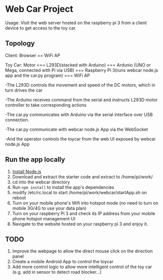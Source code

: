 # Web Car Project

Usage: Visit the web server hosted on the raspberry pi 3 from a client device to get access to the toy car.  

## Topology
Client:
  Browser == WiFi AP

Toy Car:
  Motor === L293D(stacked with Arduino) === Ardunio (UNO or Mega, connected with Pi via USB) 
  === Raspberry Pi 3(runs webcar node.js app and the car.py program) === WiFi AP

-The L293D controls the movement and speed of the DC motors, which in turn drives the car

-The Arduino receives command from the serial and instructs L293D motor controller to take corresponding actions 

-The car.py communicates with Arduino via the serial interface over USB connection.

-The car.py communicate with webcar node.js App via the WebSocket

-And the operator controls the toycar from the web UI exposed by webcar node.js App

## Run the app locally

1. [Install Node.js][]
2. Download and extract the starter code and extract to /home/pi/work/
3. cd into the webcar directory
4. Run `npm install` to install the app's dependencies
5. modify /etc/rc.local to start /home/pi/work/webcar/startApp.sh on reboot
6. Turn on your mobile phone's Wifi into hotspot mode (no need to turn on mobile 3G/4G to use your data plan)
7. Turn on your raspberry Pi 3 and check its IP address from your mobile phone hotspot management UI
7. Navigate to the website hosted on your raspberry pi 3 and enjoy it.

[Install Node.js]: https://nodejs.org/en/download/

## TODO

1. Improve the webpage to allow the direct mouse click on the direction panel
2. Create a mobile Android App to control the toycar
3. Add more control logic to allow more intelligent control of the toy car (e.g. add in sensor to detect road blocker...)
